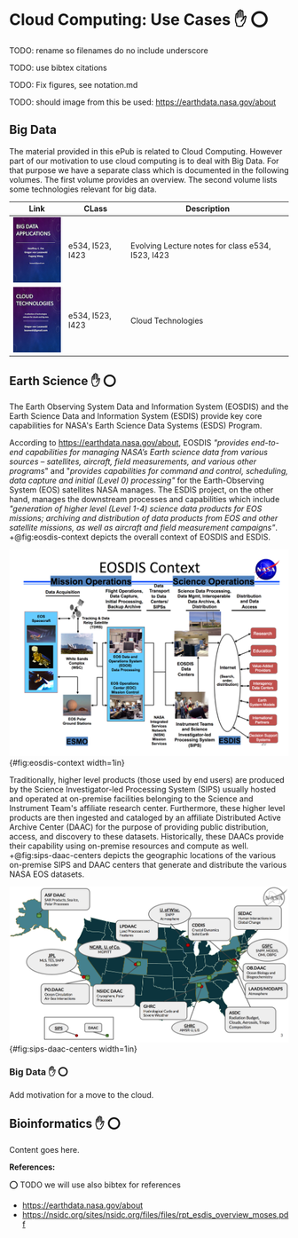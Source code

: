 # Cloud Computing: Use Cases :hand: :o:

TODO: rename so filenames do no include underscore

TODO: use bibtex citations

TODO: Fix figures, see notation.md

TODO: should image from this be used:
      <https://earthdata.nasa.gov/about>

## Big Data

The material provided in this ePub is related to Cloud Computing. However part of our motivation to use cloud computing is to deal with Big Data. For that purpose we have a separate class which is documented in the following volumes. The first volume provides an overview. The second volume lists some technologies relevant for big data.

| Link | CLass | Description |
| --- | --- | --------------------------|
|[![](images/cover-523.png)](https://github.com/cloudmesh-community/book/blob/master/vonLaszewski-bigdata-application.epub?raw=true) |e534, I523, I423 | Evolving Lecture notes for class e534, I523, I423  |
| [![](images/cover-tech.png)](https://github.com/cloudmesh/technologies/blob/master/vonLaszewski-cloud-technologies.epub?raw=true) | e534, I523, I423 | Cloud Technologies |


## Earth Science :hand: :o:

The Earth Observing System Data and Information System (EOSDIS) and the Earth
Science Data and Information System (ESDIS) provide key core capabilities for
NASA's Earth Science Data Systems (ESDS) Program.

According to https://earthdata.nasa.gov/about, EOSDIS *"provides end-to-end
capabilities for managing NASA’s Earth science data from various sources –
satellites, aircraft, field measurements, and various other programs*" and
"*provides capabilities for command and control, scheduling, data capture
and initial (Level 0) processing"* for the Earth-Observing System (EOS)
satellites NASA manages. The ESDIS project, on the other hand, manages the
downstream processes and capabilities which include *"generation of higher level
(Level 1-4) science data products for EOS missions; archiving and distribution
of data products from EOS and other satellite missions, as well as aircraft
and field measurement campaigns"*. +@fig:eosdis-context depicts the overall
context of EOSDIS and ESDIS.

![EOSDIS context](images/eosdis-context.png){#fig:eosdis-context width=1in}

<!---
**Figure:** EOSDIS context. Source: [John Moses/NSIDC DAAC Users Working Group](https://nsidc.org/sites/nsidc.org/files/files/rpt_esdis_overview_moses.pdf)
--->

Traditionally, higher level products (those used by end users) are produced by
the Science Investigator-led Processing System (SIPS) usually hosted and
operated at on-premise facilities belonging to the Science and Instrument
Team's affiliate research center. Furthermore, these higher level products are
then ingested and cataloged by an affiliate Distributed Active Archive Center
(DAAC) for the purpose of providing public distribution, access, and discovery
to these datasets. Historically, these DAACs provide their capability using
on-premise resources and compute as well. +@fig:sips-daac-centers depicts the
geographic locations of the various on-premise SIPS and DAAC centers that
generate and distribute the various NASA EOS datasets.

![SIPS & DAAC Centers](images/sips-daac-centers.png){#fig:sips-daac-centers width=1in}

<!---
**Figure:** SIPS and DAAC centers. Source: [Baynes et al./NASA's EOSDIS Cumulus](https://ntrs.nasa.gov/archive/nasa/casi.ntrs.nasa.gov/20180000548.pdf)
--->

### Big Data :hand: :o:

Add motivation for a move to the cloud.

## Bioinformatics :hand: :o:

Content goes here.

**References:**

:o: TODO we will use also bibtex for references

* <https://earthdata.nasa.gov/about>
* <https://nsidc.org/sites/nsidc.org/files/files/rpt_esdis_overview_moses.pdf>

